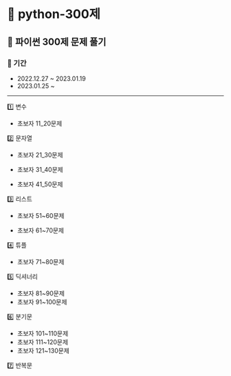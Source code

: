 # :pushpin: python-300제 
## :open_file_folder: 파이썬 300제 문제 풀기

### :date: 기간
- 2022.12.27 ~ 2023.01.19
- 2023.01.25 ~ 
---
:one: 변수

- 초보자 11_20문제

:two: 문자열

- 초보자 21_30문제

- 초보자 31_40문제

- 초보자 41_50문제 

:three: 리스트

- 초보자 51~60문제

- 초보자 61~70문제

:four: 튜플

- 초보자 71~80문제
 
 :five: 딕셔너리
 
 - 초보자 81~90문제
 - 초보자 91~100문제

:six: 분기문

- 초보자 101~110문제
- 초보자 111~120문제
- 초보자 121~130문제

:seven: 반복문
